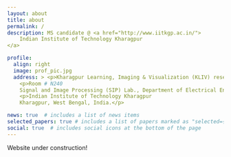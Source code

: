 ```yaml
---
layout: about
title: about
permalink: /
description: MS candidate @ <a href="http://www.iitkgp.ac.in/">
	Indian Institute of Technology Kharagpur
</a>

profile:
  align: right
  image: prof_pic.jpg
  address: > <p>Kharagpur Learning, Imaging & Visualization (KLIV) research group</p>
    <p>Room # N240
	Signal and Image Processing (SIP) Lab., Department of Electrical Engineering</p>
    <p>Indian Institute of Technology Kharagpur
	Kharagpur, West Bengal, India.</p>

news: true  # includes a list of news items
selected_papers: true # includes a list of papers marked as "selected={true}"
social: true  # includes social icons at the bottom of the page
---
```


Website under construction!
